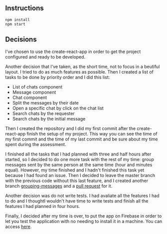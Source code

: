 ## Instructions

```
npm install
npm start
```

## Decisions

I've chosen to use the create-react-app in order to get the project configured and ready to be developed. 

Another decision that I've taken, as the short time, not to focus in a beutiful layout. I tried to do as much features as possible. Then I created a list of tasks to be done by priority order and I did this list:
- List of chats component
- Message component
- Chat component
- Split the messages by their date
- Open a specific chat by click on the chat list
- Search chats by the requester
- Search chats by the initial message

Then I created the repository and I did my first commit after the create-react-app finish the setup of my project. This way you can see the time of my first commit and the time of my last commit and be sure about my time spent during the assessment.

I finished all the tasks that I had planned with three and half hours after started, so I decided to do one more task with the rest of my time: group messages sent by the same person at the same time (hour and minutes equal). However, my time finished and I hadn't finished this task yet because I had found an issue. Then I decided to leave the master branch with the previous code without this last feature, and I created another branch [grouping-messages](https://github.com/andersonbispo/se-chat/tree/grouping-messages) and a [pull request](https://github.com/andersonbispo/se-chat/pull/1) for it.

Another decision was do not write tests. I had avaliate all the features I had to do and I thoughtI wouldn't have time to write tests and finish all the features I had planned in four hours.

Finally, I decided after my time is over, to put the app on Firebase in order to let you test the application with no needing to install it in a machine. You can access [here](https://se-chat-6c94b.firebaseapp.com/).

